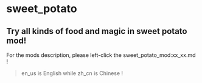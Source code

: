 # sweet_potato
Try all kinds of food and magic in sweet potato mod!
-----------------------------------------------------------------------------------------
For the mods description, please left-click the sweet_potato_mod:xx_xx.md !
> en_us is English while zh_cn is Chinese !
